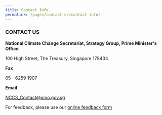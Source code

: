 ```yaml
---
title: Contact Info
permalink: /pages/contact-us/contact-info/
---
```


### CONTACT US

**National Climate Change Secretariat, Strategy Group, Prime Minister's Office**

100 High Street, The Treasury, Singapore 179434

**Fax**

65 - 6259 1907

**Email**

[<a href="mailto:NCCS_Contact@pmo.gov.sg" target="_blank">NCCS_Contact@pmo.gov.sg</a>](mailto:NCCS_Contact@pmo.gov.sg)

For feedback, please use our [<a href="https://form.gov.sg/#!/5a9ce876b3a3b6006e6b8335" target="_blank">online feedback form</a>](https://form.gov.sg/#!/5a9ce876b3a3b6006e6b8335)

